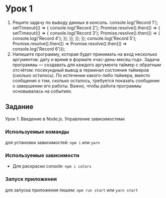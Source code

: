 # Урок 1
1. Решите задачу по выводу данных в консоль.
   console.log('Record 1');
   setTimeout(() => { console.log('Record 2'); Promise.resolve().then(() => {
   setTimeout(() => { сonsole.log('Record 3'); Promise.resolve().then(() => {
   console.log('Record 4'); });
   }); });
   });
   console.log('Record 5');
   Promise.resolve().then(() => Promise.resolve().then(() => console.log('Record 6')));
2. Напишите программу, которая будет принимать на вход несколько аргументов: дату и время в формате «час-день-месяц-год». Задача программы — создавать для каждого аргумента таймер с обратным отсчётом: посекундный вывод в терминал состояния таймеров (сколько осталось). По истечении какого-либо таймера, вместо сообщения о том, сколько осталось, требуется показать сообщение о завершении его работы. Важно, чтобы работа программы основывалась на событиях.

## Задание
Урок 1. Введение в Node.js. Управление зависимостями

### Используемые команды
для установки зависимостей: `npm i` или `yarn`

### Используемые зависимости
- Для раскраски console: `npm i colors`

### Запуск приложения
для запуска приложения пишем: `npm run start` или `yarn start`
